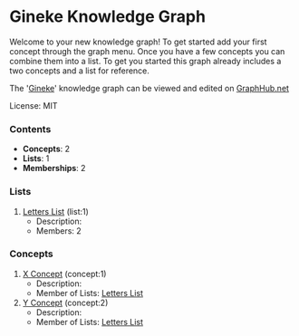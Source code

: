 # Gineke Knowledge Graph

Welcome to your new knowledge graph! To get started add your first concept through the graph menu. Once you have a few concepts you can combine them into a list. To get you started this graph already includes a two concepts and a list for reference.

The '[Gineke](https://graphhub.net/gineke)' knowledge graph can be viewed and edited on [GraphHub.net](https://graphhub.net)

License: MIT
### Contents
- **Concepts**: 2
- **Lists**: 1
- **Memberships**: 2
### Lists
1. [Letters List](/gineke/list/letters-list?id=1) (list:1)
   - Description: 
   - Members: 2
### Concepts
1. [X Concept](/gineke/concept/x-concept?id=1) (concept:1)
   - Description: 
   - Member of Lists: [Letters List](/gineke/list/letters-list?id=1)
1. [Y Concept](/gineke/concept/y-concept?id=2) (concept:2)
   - Description: 
   - Member of Lists: [Letters List](/gineke/list/letters-list?id=1)
